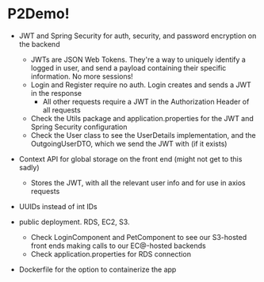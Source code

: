 # P2Demo!

- JWT and Spring Security for auth, security, and password encryption on the backend

  - JWTs are JSON Web Tokens. They're a way to uniquely identify a logged in user, and send a payload containing their specific information. No more sessions!
  - Login and Register require no auth. Login creates and sends a JWT in the response
    - All other requests require a JWT in the Authorization Header of all requests
  - Check the Utils package and application.properties for the JWT and Spring Security configuration
  - Check the User class to see the UserDetails implementation, and the OutgoingUserDTO, which we send the JWT with (if it exists)
    
- Context API for global storage on the front end (might not get to this sadly)
  - Stores the JWT, with all the relevant user info and for use in axios requests
 
- UUIDs instead of int IDs

- public deployment. RDS, EC2, S3.
  - Check LoginComponent and PetComponent to see our S3-hosted front ends making calls to our EC@-hosted backends
  - Check application.properties for RDS connection

- Dockerfile for the option to containerize the app 
